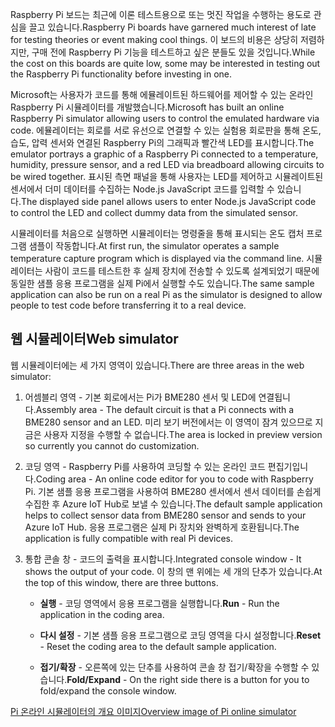 <span data-ttu-id="a89b0-101">Raspberry Pi 보드는 최근에 이론 테스트용으로 또는 멋진 작업을 수행하는 용도로 관심을 끌고 있습니다.</span><span class="sxs-lookup"><span data-stu-id="a89b0-101">Raspberry Pi boards have garnered much interest of late for testing theories or event making cool things.</span></span> <span data-ttu-id="a89b0-102">이 보드의 비용은 상당히 저렴하지만, 구매 전에 Raspberry Pi 기능을 테스트하고 싶은 분들도 있을 것입니다.</span><span class="sxs-lookup"><span data-stu-id="a89b0-102">While the cost on this boards are quite low, some may be interested in testing out the Raspberry Pi functionality before investing in one.</span></span>

<span data-ttu-id="a89b0-103">Microsoft는 사용자가 코드를 통해 에뮬레이트된 하드웨어를 제어할 수 있는 온라인 Raspberry Pi 시뮬레이터를 개발했습니다.</span><span class="sxs-lookup"><span data-stu-id="a89b0-103">Microsoft has built an online Raspberry Pi simulator allowing users to control the emulated hardware via code.</span></span> <span data-ttu-id="a89b0-104">에뮬레이터는 회로를 서로 유선으로 연결할 수 있는 실험용 회로판을 통해 온도, 습도, 압력 센서와 연결된 Raspberry Pi의 그래픽과 빨간색 LED를 표시합니다.</span><span class="sxs-lookup"><span data-stu-id="a89b0-104">The emulator portrays a graphic of a Raspberry Pi connected to a temperature, humidity, pressure sensor, and a red LED via breadboard allowing circuits to be wired together.</span></span> <span data-ttu-id="a89b0-105">표시된 측면 패널을 통해 사용자는 LED를 제어하고 시뮬레이트된 센서에서 더미 데이터를 수집하는 Node.js JavaScript 코드를 입력할 수 있습니다.</span><span class="sxs-lookup"><span data-stu-id="a89b0-105">The displayed side panel allows users to enter Node.js JavaScript code to control the LED and collect dummy data from the simulated sensor.</span></span>

<span data-ttu-id="a89b0-106">시뮬레이터를 처음으로 실행하면 시뮬레이터는 명령줄을 통해 표시되는 온도 캡처 프로그램 샘플이 작동합니다.</span><span class="sxs-lookup"><span data-stu-id="a89b0-106">At first run, the simulator operates a sample temperature capture program which is displayed via the command line.</span></span> <span data-ttu-id="a89b0-107">시뮬레이터는 사람이 코드를 테스트한 후 실제 장치에 전송할 수 있도록 설계되었기 때문에 동일한 샘플 응용 프로그램을 실제 Pi에서 실행할 수도 있습니다.</span><span class="sxs-lookup"><span data-stu-id="a89b0-107">The same sample application can also be run on a real Pi as the simulator is designed to allow people to test code before transferring it to a real device.</span></span>

## <a name="web-simulator"></a><span data-ttu-id="a89b0-108">웹 시뮬레이터</span><span class="sxs-lookup"><span data-stu-id="a89b0-108">Web simulator</span></span>

<span data-ttu-id="a89b0-109">웹 시뮬레이터에는 세 가지 영역이 있습니다.</span><span class="sxs-lookup"><span data-stu-id="a89b0-109">There are three areas in the web simulator:</span></span>

1.  <span data-ttu-id="a89b0-110">어셈블리 영역 - 기본 회로에서는 Pi가 BME280 센서 및 LED에 연결됩니다.</span><span class="sxs-lookup"><span data-stu-id="a89b0-110">Assembly area - The default circuit is that a Pi connects with a BME280 sensor and an LED.</span></span> <span data-ttu-id="a89b0-111">미리 보기 버전에서는 이 영역이 잠겨 있으므로 지금은 사용자 지정을 수행할 수 없습니다.</span><span class="sxs-lookup"><span data-stu-id="a89b0-111">The area is locked in preview version so currently you cannot do customization.</span></span>

2.  <span data-ttu-id="a89b0-112">코딩 영역 - Raspberry Pi를 사용하여 코딩할 수 있는 온라인 코드 편집기입니다.</span><span class="sxs-lookup"><span data-stu-id="a89b0-112">Coding area - An online code editor for you to code with Raspberry Pi.</span></span> <span data-ttu-id="a89b0-113">기본 샘플 응용 프로그램을 사용하여 BME280 센서에서 센서 데이터를 손쉽게 수집한 후 Azure IoT Hub로 보낼 수 있습니다.</span><span class="sxs-lookup"><span data-stu-id="a89b0-113">The default sample application helps to collect sensor data from BME280 sensor and sends to your Azure IoT Hub.</span></span> <span data-ttu-id="a89b0-114">응용 프로그램은 실제 Pi 장치와 완벽하게 호환됩니다.</span><span class="sxs-lookup"><span data-stu-id="a89b0-114">The application is fully compatible with real Pi devices.</span></span>

3.  <span data-ttu-id="a89b0-115">통합 콘솔 창 - 코드의 출력을 표시합니다.</span><span class="sxs-lookup"><span data-stu-id="a89b0-115">Integrated console window - It shows the output of your code.</span></span> <span data-ttu-id="a89b0-116">이 창의 맨 위에는 세 개의 단추가 있습니다.</span><span class="sxs-lookup"><span data-stu-id="a89b0-116">At the top of this window, there are three buttons.</span></span>

    -   <span data-ttu-id="a89b0-117">**실행** - 코딩 영역에서 응용 프로그램을 실행합니다.</span><span class="sxs-lookup"><span data-stu-id="a89b0-117">**Run** - Run the application in the coding area.</span></span>

    -   <span data-ttu-id="a89b0-118">**다시 설정** - 기본 샘플 응용 프로그램으로 코딩 영역을 다시 설정합니다.</span><span class="sxs-lookup"><span data-stu-id="a89b0-118">**Reset** - Reset the coding area to the default sample application.</span></span>

    -   <span data-ttu-id="a89b0-119">**접기/확장** - 오른쪽에 있는 단추를 사용하여 콘솔 창 접기/확장을 수행할 수 있습니다.</span><span class="sxs-lookup"><span data-stu-id="a89b0-119">**Fold/Expand** - On the right side there is a button for you to fold/expand the console window.</span></span>

[<span data-ttu-id="a89b0-120">Pi 온라인 시뮬레이터의 개요 이미지</span><span class="sxs-lookup"><span data-stu-id="a89b0-120">Overview image of Pi online simulator</span></span>](./../media-draft/image1.png)

<!-- Reference links 
-   Online Raspberry Pi Emulator:
    <https://docs.microsoft.com/en-us/azure/iot-hub/iot-hub-raspberry-pi-web-simulator-get-started>

-   <https://azure-samples.github.io/raspberry-pi-web-simulator/#GetStarted>-->

